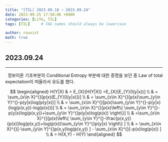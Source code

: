 ```yaml
---
title: "[TIL] 2023.09.18 ~ 2023.09.24"
date: 2023-09-25 17:58:06 +0900
categories: [Life, TIL]
tags: [TIL]     # TAG names should always be lowercase

author: rouxist
math: true
---
```


## 2023.09.24  
---
&nbsp;&nbsp;정보이론 기초부분의 Conditional Entropy 부분에 대한 증명을 보던 중 Law of total expectation이 떠올라서 유도를 했다.  

$$
\begin{aligned}
H(Y|X) & = E_{X}[H(Y|X)] =E_{X}[E_{Y}(I(y|x))] \\
 & = \sum_{x\in X}^{}[p(x)(E_{Y}[I(y|x)])] \\ 
 & = \sum_{x\in X}^{}[p(x)\sum_{y\in Y}^{}-p(y|x)log(p(y|x))] \\
 & = \sum_{x\in X}^{}[p(x)\sum_{y\in Y}^{}-p(y|x)(log(p(x,y))-log(p(x)))] \\ 
 & = \sum_{x\in X}^{}[p(x)\left\{ \sum_{y\in Y}^{}-p(y|x)log(p(x,y))+\sum_{y\in Y}^{}p(y|x)log(p(x)) \right\}] \\
 & =\sum_{x\in X}^{}[p(x)\left\{ \sum_{y\in Y}^{}-\frac{p(x,y)}{p(x)}log(p(x,y))+log(p(x))\sum_{y\in Y}^{}p(y|x) \right\} ] \\
 & = \sum_{x\in X}^{}[-\sum_{y\in Y}^{}p(x,y)log(p(x,y)) ] - \sum_{x\in X}^{}[-p(x)log(p(x)) ] \\
 & = H(X,Y) - H(Y)
\end{aligned}
$$
<br/><br/>  
